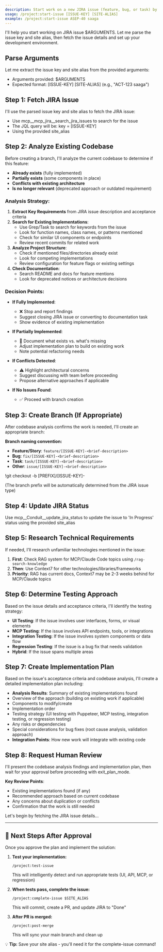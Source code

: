 ```yaml
---
description: Start work on a new JIRA issue (feature, bug, or task) by fetching the issue, creating a branch, and updating status
usage: /project:start-issue [ISSUE-KEY] [SITE-ALIAS]
example: /project:start-issue ASEP-40 saaga
---
```


I'll help you start working on JIRA issue $ARGUMENTS. Let me parse the issue key and site alias, then fetch the issue details and set up your development environment.

## Parse Arguments
Let me extract the issue key and site alias from the provided arguments:
- Arguments provided: $ARGUMENTS
- Expected format: [ISSUE-KEY] [SITE-ALIAS] (e.g., "ACT-123 saaga")

## Step 1: Fetch JIRA Issue
I'll use the parsed issue key and site alias to fetch the JIRA issue:
- Use mcp__mcp_jira__search_jira_issues to search for the issue
- The JQL query will be: key = [ISSUE-KEY]
- Using the provided site_alias

## Step 2: Analyze Existing Codebase
Before creating a branch, I'll analyze the current codebase to determine if this feature:
- **Already exists** (fully implemented)
- **Partially exists** (some components in place)
- **Conflicts with existing architecture**
- **Is no longer relevant** (deprecated approach or outdated requirement)

### Analysis Strategy:
1. **Extract Key Requirements** from JIRA issue description and acceptance criteria
2. **Search for Existing Implementations**:
   - Use Grep/Task to search for keywords from the issue
   - Look for function names, class names, or patterns mentioned
   - Check for similar UI components or endpoints
   - Review recent commits for related work
3. **Analyze Project Structure**:
   - Check if mentioned files/directories already exist
   - Look for competing implementations
   - Review configuration for feature flags or existing settings
4. **Check Documentation**:
   - Search README and docs for feature mentions
   - Look for deprecated notices or architecture decisions

### Decision Points:
- **If Fully Implemented**: 
  - ❌ Stop and report findings
  - Suggest closing JIRA issue or converting to documentation task
  - Show evidence of existing implementation
  
- **If Partially Implemented**:
  - 🔄 Document what exists vs. what's missing
  - Adjust implementation plan to build on existing work
  - Note potential refactoring needs
  
- **If Conflicts Detected**:
  - ⚠️ Highlight architectural concerns
  - Suggest discussing with team before proceeding
  - Propose alternative approaches if applicable
  
- **If No Issues Found**:
  - ✅ Proceed with branch creation

## Step 3: Create Branch (If Appropriate)
After codebase analysis confirms the work is needed, I'll create an appropriate branch:

**Branch naming convention:**
- **Feature/Story**: `feature/[ISSUE-KEY]-<brief-description>`
- **Bug**: `fix/[ISSUE-KEY]-<brief-description>`  
- **Task**: `task/[ISSUE-KEY]-<brief-description>`
- **Other**: `issue/[ISSUE-KEY]-<brief-description>`

!git checkout -b [PREFIX]/[ISSUE-KEY]-<brief-description>

(The branch prefix will be automatically determined from the JIRA issue type)

## Step 4: Update JIRA Status
Use mcp__Conduit__update_jira_status to update the issue to 'In Progress' status using the provided site_alias

## Step 5: Research Technical Requirements
If needed, I'll research unfamiliar technologies mentioned in the issue:

1. **First**: Check RAG system for MCP/Claude Code topics using `/rag-search-knowledge`
2. **Then**: Use Context7 for other technologies/libraries/frameworks
3. **Priority**: RAG has current docs, Context7 may be 2-3 weeks behind for MCP/Claude topics

## Step 6: Determine Testing Approach
Based on the issue details and acceptance criteria, I'll identify the testing strategy:
- **UI Testing**: If the issue involves user interfaces, forms, or visual elements
- **MCP Testing**: If the issue involves API endpoints, tools, or integrations
- **Integration Testing**: If the issue involves system components or data flow
- **Regression Testing**: If the issue is a bug fix that needs validation
- **Hybrid**: If the issue spans multiple areas

## Step 7: Create Implementation Plan
Based on the issue's acceptance criteria and codebase analysis, I'll create a detailed implementation plan including:
- **Analysis Results**: Summary of existing implementations found
- Overview of the approach (building on existing work if applicable)
- Components to modify/create
- Implementation order
- Testing strategy (UI testing with Puppeteer, MCP testing, integration testing, or regression testing)
- Any risks or dependencies
- Special considerations for bug fixes (root cause analysis, validation approach)
- **Integration Points**: How new work will integrate with existing code

## Step 8: Request Human Review
I'll present the codebase analysis findings and implementation plan, then wait for your approval before proceeding with exit_plan_mode.

**Key Review Points**:
- Existing implementations found (if any)
- Recommended approach based on current codebase
- Any concerns about duplication or conflicts
- Confirmation that the work is still needed

Let's begin by fetching the JIRA issue details...

---

## 🚀 Next Steps After Approval

Once you approve the plan and implement the solution:

1. **Test your implementation:**
   ```
   /project:test-issue
   ```
   This will intelligently detect and run appropriate tests (UI, API, MCP, or regression)

2. **When tests pass, complete the issue:**
   ```
   /project:complete-issue $SITE_ALIAS
   ```
   This will commit, create a PR, and update JIRA to "Done"

3. **After PR is merged:**
   ```
   /project:post-merge
   ```
   This will sync your main branch and clean up

💡 **Tip:** Save your site alias - you'll need it for the complete-issue command!
